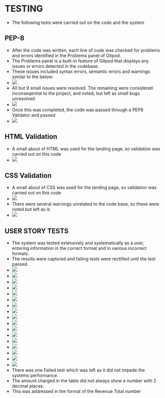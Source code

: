 # TESTING
* The following tests were carried out on the code and the system

## PEP-8
* After the code was written, each line of code was checked for problems and errors identified in the Problems panel of Gitpod.
* The Problems panel is a built-in feature of Gitpod that displays any issues or errors detected in the codebase.
* These issues included syntax errors, semantic errors and warnings similar to the below:
* <img src="assets/images/tests_problems_panel.png">
* All but 9 small issues were resolved. The remaining were considered inconseqential to the project, and noted, but left as small bugs unresolved
* <img src="assets/images/bugs_unresolved.png">
* Once this was completed, the code was passed through a PEP8 Validator and passed
* <img src="assets/images/tests_pep8_linter.png">

## HTML Validation
* A small about of HTML was used for the landing page, so validation was carried out on this code
* <img src="assets/images/tests_html_validation.png">


## CSS Validation
* A small about of CSS was used for the landing page, so validation was carried out on this code
* <img src="assets/images/tests_w3c.png">
* There were several warnings unrelated to the code base, so these were noted but left as is
* <img src="assets/images/tests_w3c_warnings.png">

## USER STORY TESTS
* The system was tested extensively and systematically as a user, entering information in the correct format and in various incorrect formats.
* The results were captured and failing tests were rectified until the test passed.
* <img src="assets/images/tests1_main_menu.png">
* <img src="assets/images/tests2_create_booking1.png">
* <img src="assets/images/tests2_create_booking2.png">
* <img src="assets/images/tests_kcb22_test_worksheet.png">
* <img src="assets/images/tests3_update_booking1.png">
* <img src="assets/images/tests3_update_booking2.png">
* <img src="assets/images/tests3_update_booking3.png">
* <img src="assets/images/tests4_update_booking1.png">
* <img src="assets/images/tests4_update_booking2.png">
* <img src="assets/images/tests4_update_booking3.png">
* <img src="assets/images/tests4_update_booking4.png">
* <img src="assets/images/tests5_update_booking1.png">
* <img src="assets/images/tests6_update_booking1.png">
* <img src="assets/images/tests7_delete_booking1.png">
* <img src="assets/images/tests7_delete_booking2.png">
* <img src="assets/images/tests7_delete_booking3.png">
* <img src="assets/images/tests8_view_booking1.png">
* There was one Failed test which was left as it did not impede the systems performance.
* The amount charged in the table did not always show a number with 2 decimal places.
* This was addressed in the format of the Revenue Total number
